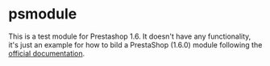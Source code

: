 # psmodule
This is a test module for Prestashop 1.6. It doesn't have any functionality, it's just an example for how to bild a PrestaShop (1.6.0) module following the [official documentation](http://doc.prestashop.com/display/PS16/Creating+a+PrestaShop+Module).
